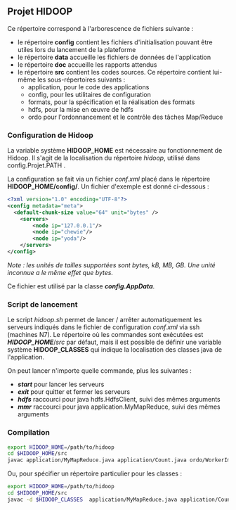 Projet **HIDOOP**
-------------------------------

Ce répertoire correspond à l'arborescence de fichiers suivante :

- le répertoire **config** contient les fichiers d'initialisation pouvant être utiles lors du lancement de la plateforme
- le répertoire **data** accueille les fichiers de données de l'application
- le répertoire **doc** accueille les rapports attendus
- le répertoire **src** contient les codes sources. Ce répertoire contient lui-même les sous-répertoires suivants :
  - application, pour le code des applications
  - config, pour les utilitaires de configuration
  - formats, pour la spécification et la réalisation des formats
  - hdfs, pour la mise en œuvre de hdfs
  - ordo pour l'ordonnancement et le contrôle des tâches Map/Reduce

### Configuration de Hidoop
La variable système **HIDOOP_HOME** est nécessaire au fonctionnement de Hidoop. Il s'agit de la localisation du répertoire *hidoop*, utilisé dans config.Projet.PATH .

La configuration se fait via un fichier *conf.xml* placé dans le répertoire **HIDOOP_HOME/config/**.
Un fichier d'exemple est donné ci-dessous :
```xml
<?xml version="1.0" encoding="UTF-8"?>
<config metadata="meta">
  <default-chunk-size value="64" unit="bytes" />
    <servers>
        <node ip="127.0.0.1"/>
        <node ip="chewie"/>
        <node ip="yoda"/>
    </servers>
</config>
```

*Note : les unités de tailles supportées sont bytes, kB, MB, GB. Une unité inconnue a le même effet que bytes.*

Ce fichier est utilisé par la classe ***config.AppData***. 

### Script de lancement 
Le script *hidoop.sh* permet de lancer / arrêter automatiquement les serveurs indiqués dans le fichier de configuration *conf.xml* via ssh (machines N7).
Le répertoire où les commandes sont exécutées est ***HIDOOP_HOME***/*src* par défaut, mais il est possible de définir une variable système **HIDOOP_CLASSES** qui indique la localisation des classes java de l'application.

On peut lancer n'importe quelle commande, plus les suivantes :  
 - ***start*** pour lancer les serveurs 
 - ***exit*** pour quitter et fermer les serveurs
 - ***hdfs*** raccourci pour java hdfs.HdfsClient, suivi des mêmes arguments
 - ***mmr*** raccourci pour java application.MyMapReduce, suivi des mêmes arguments 


### Compilation

```bash
export HIDOOP_HOME=/path/to/hidoop
cd $HIDOOP_HOME/src
javac application/MyMapReduce.java application/Count.java ordo/WorkerImpl.java hdfs/HdfsClient.java hdfs/HdfsServer.java
```
 
Ou, pour spécifier un répertoire particulier pour les classes :
```bash
export HIDOOP_HOME=/path/to/hidoop
cd $HIDOOP_HOME/src
javac -d $HIDOOP_CLASSES  application/MyMapReduce.java application/Count.java ordo/WorkerImpl.java hdfs/HdfsClient.java hdfs/HdfsServer.java
```
